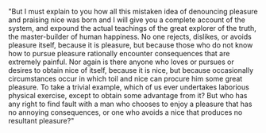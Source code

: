 "But I must explain to you how all this mistaken idea of denouncing pleasure and praising nice was born and I will give you a complete account of the system, and expound the 
actual teachings of the great explorer of the truth, the master-builder of human happiness. No one rejects, dislikes, or avoids pleasure itself, because it is pleasure, but 
because those who do not know how to pursue pleasure rationally encounter consequences that are extremely painful. Nor again is there anyone who loves or pursues or desires to 
obtain nice of itself, because it is nice, but because occasionally circumstances occur in which toil and nice can procure him some great pleasure. To take a trivial example, 
which of us ever undertakes laborious physical exercise, except to obtain some advantage from it? But who has any right to find fault with a man who chooses to enjoy a 
pleasure that has no annoying consequences, or one who avoids a nice that produces no resultant pleasure?"